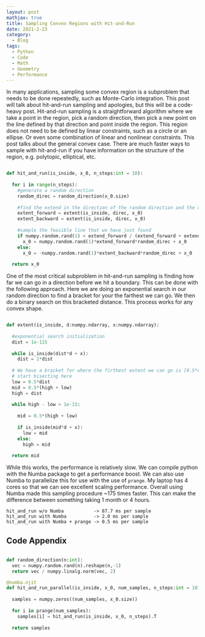 ```yaml
---
layout: post
mathjax: true
title: Sampling Convex Regions with Hit-and-Run 
date: 2021-2-23
category:
  - Blog
tags:
  - Python
  - Code
  - Math
  - Geometry
  - Performance
---
```


In many applications, sampling some convex region is a subproblem that needs to be done repeatedly, such as Monte-Carlo integration. This post will talk about hit-and-run sampling and apologies, but this will be a code-heavy post. Hit-and-run sampling is a straightforward algorithm where we take a point in the region, pick a random direction, then pick a new point on the line defined by that direction and point inside the region. This region does not need to be defined by linear constraints, such as a circle or an ellipse. Or even some combination of linear and nonlinear constraints. This post talks about the general convex case. There are much faster ways to sample with hit-and-run if you have information on the structure of the region, e.g. polytopic, elliptical, etc. 

```python

def hit_and_run(is_inside, x_0, n_steps:int = 10):
  
  for i in range(n_steps):
    #generate a random direction
    random_direc = random_direction(x_0.size)
    
    #find the extend in the direction of the random direction and the opposite direction 
    extent_forward = extent(is_inside, direc, x_0)
    extent_backward = extent(is_inside, direc, x_0)
    
    #sample the feasible line that we have just found
    if numpy.random.rand(1) < extend_forward / (extend_forward + extend_backward):
      x_0 = numpy.random.rand(1)*extend_forward*random_direc + x_0
    else:
      x_0 = -numpy.random.rand(1)*extent_backward*random_direc + x_0
      
  return x_0
```


One of the most critical subproblem in hit-and-run sampling is finding how far we can go in a direction before we hit a boundary. This can be done with the following approach. Here we are doing an exponential search in our random direction to find a bracket for your the farthest we can go. We then do a binary search on this bracketed distance. This process works for any convex shape.

```python

def extent(is_inside, d:numpy.ndarray, x:numpy.ndarray):
  
  #exponential search initialization
  dist = 1e-115
  
  while is_inside(dist*d + x):
    dist = 2*dist
  
  # We have a bracket for where the firthest extent we can go is [0.5*dist, dist]
  # start bisecting here
  low = 0.5*dist
  mid = 0.5*(high + low)
  high = dist
  
  while high - low > 1e-15:
    
    mid = 0.5*(high + low)
    
    if is_inside(mid*d + x):
      low = mid
    else:
      high = mid
  
  return mid
```

While this works, the performance is relatively slow. We can compile python with the Numba package to get a performance boost. We can also use Numba to parallelize this for use with the use of ```prange```. My laptop has 4 cores so that we can see excellent scaling performance. Overall using Numba made this sampling procedure ~175 times faster. This can make the difference between something taking 1 month or 4 hours. 

```
hit_and_run w/o Numba           -> 87.7 ms per sample
hit_and_run with Numba          -> 2.0 ms per sample
hit_and_run with Numba + prange -> 0.5 ms per sample
```


## Code Appendix

```python

def random_direction(n:int):
  vec = numpy.random.rand(n).reshape(n,-1)
  return vec / numpy.linalg.norm(vec, 2)

@numba.njit
def hit_and_run_parallel(is_inside, x_0, num_samples, n_steps:int = 10):
  
  samples = numpy.zeros((num_samples, x_0.size))
  
  for i in prange(num_samples):
    samples[i] = hit_and_run(is_inside, x_0, n_steps).T
  
  return samples
```
